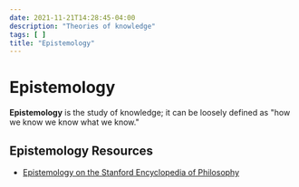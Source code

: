 ```yaml
---
date: 2021-11-21T14:28:45-04:00
description: "Theories of knowledge"
tags: [ ]
title: "Epistemology"
---
```


# Epistemology

**Epistemology** is the study of knowledge; it can be loosely defined as "how we know we know what we know."

## Epistemology Resources

* [Epistemology on the Stanford Encyclopedia of Philosophy](https://plato.stanford.edu/entries/epistemology/)
